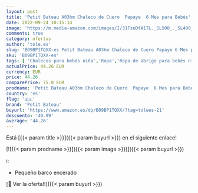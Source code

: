```yaml
---
layout: post
title: 'Petit Bateau A03hm Chaleco de Cuero  Papaye  6 Mes para Bebés'
date: 2022-09-24 10:15:14
image: 'https://m.media-amazon.com/images/I/31FsuDtA1TL._SL500_._SL400_.jpg'
comments: true
category: ofertas
author: 'tole.es'
slug: 'B09BP1TQXX-es Petit Bateau A03hm Chaleco de Cuero Papaye 6 Mes para Bebés'
sku: 'B09BP1TQXX-es'
tags: [ 'Chalecos para bebés niña','Ropa','Ropa de abrigo para bebés niña','Ropa para bebés','Ropa para bebés niña','bebés','petit bateau','🇪🇸', ]
actualPrice: 44.26 EUR
currency: EUR
price: 44.26
comparePrice: 75.0 EUR
prodname: 'Petit Bateau A03hm Chaleco de Cuero  Papaye  6 Mes para Bebés'
country: 'es'
flag: '🇪🇸'
brand: 'Petit Bateau'
buyurl: 'https://www.amazon.es/dp/B09BP1TQXX/?tag=tolees-21'
descuento: '40.99'
average: '44.26'
---
```


Está [{{< param title >}}]({{< param buyurl >}}) en el siguiente enlace!

[![{{< param prodname >}}]({{< param image >}})]({{< param buyurl >}})

ℹ️:

- Pequeño barco encerado

[🛒 Ver la oferta!!]({{< param buyurl >}})
